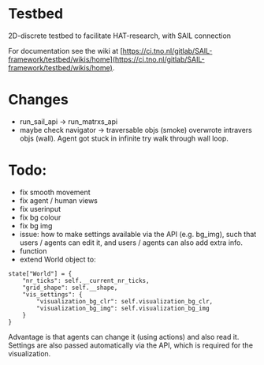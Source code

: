 # Testbed

2D-discrete testbed to facilitate HAT-research, with SAIL connection

For documentation see the wiki at [https://ci.tno.nl/gitlab/SAIL-framework/testbed/wikis/home](https://ci.tno.nl/gitlab/SAIL-framework/testbed/wikis/home).

# Changes
- run_sail_api -> run_matrxs_api
- maybe check navigator -> traversable objs (smoke) overwrote intravers objs (wall). Agent got stuck in infinite try walk through wall loop.



# Todo:
- fix smooth movement
- fix agent / human views
- fix userinput
- fix bg colour
- fix bg img
- issue: how to make settings available via the API (e.g. bg_img), such that users / agents can edit it, and users / agents can also add extra info.
- function 
- extend World object to: 
```
state["World"] = {
    "nr_ticks": self.__current_nr_ticks,
    "grid_shape": self.__shape,
    "vis_settings": { 
        "visualization_bg_clr": self.visualization_bg_clr,
        "visualization_bg_img": self.visualization_bg_img    
    }
} 
```
Advantage is that agents can change it (using actions) and also read it. 
Settings are also passed automatically via the API, which is required for the visualization. 
